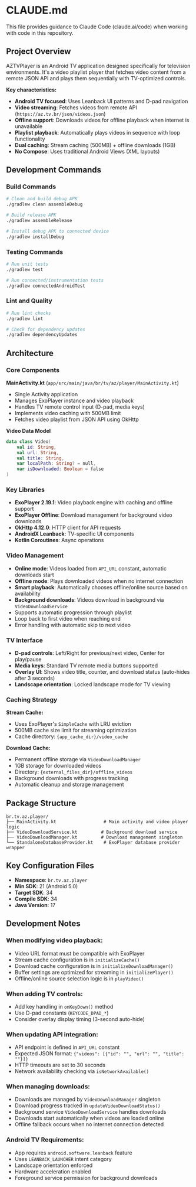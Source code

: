 # CLAUDE.md

This file provides guidance to Claude Code (claude.ai/code) when working with code in this repository.

## Project Overview

AZTVPlayer is an Android TV application designed specifically for television environments. It's a video playlist player that fetches video content from a remote JSON API and plays them sequentially with TV-optimized controls.

**Key characteristics:**
- **Android TV focused**: Uses Leanback UI patterns and D-pad navigation
- **Video streaming**: Fetches videos from remote API (`https://az.tv.br/json/videos.json`)
- **Offline support**: Downloads videos for offline playback when internet is unavailable
- **Playlist playback**: Automatically plays videos in sequence with loop functionality
- **Dual caching**: Stream caching (500MB) + offline downloads (1GB)
- **No Compose**: Uses traditional Android Views (XML layouts)

## Development Commands

### Build Commands
```bash
# Clean and build debug APK
./gradlew clean assembleDebug

# Build release APK
./gradlew assembleRelease

# Install debug APK to connected device
./gradlew installDebug
```

### Testing Commands
```bash
# Run unit tests
./gradlew test

# Run connected/instrumentation tests
./gradlew connectedAndroidTest
```

### Lint and Quality
```bash
# Run lint checks
./gradlew lint

# Check for dependency updates
./gradlew dependencyUpdates
```

## Architecture

### Core Components

**MainActivity.kt** (`app/src/main/java/br/tv/az/player/MainActivity.kt`)
- Single Activity application
- Manages ExoPlayer instance and video playback
- Handles TV remote control input (D-pad, media keys)
- Implements video caching with 500MB limit
- Fetches video playlist from JSON API using OkHttp

**Video Data Model**
```kotlin
data class Video(
    val id: String,
    val url: String,
    val title: String,
    var localPath: String? = null,
    var isDownloaded: Boolean = false
)
```

### Key Libraries
- **ExoPlayer 2.19.1**: Video playback engine with caching and offline support
- **ExoPlayer Offline**: Download management for background video downloads
- **OkHttp 4.12.0**: HTTP client for API requests
- **AndroidX Leanback**: TV-specific UI components
- **Kotlin Coroutines**: Async operations

### Video Management
- **Online mode**: Videos loaded from `API_URL` constant, automatic downloads start
- **Offline mode**: Plays downloaded videos when no internet connection
- **Smart playback**: Automatically chooses offline/online source based on availability
- **Background downloads**: Videos download in background via `VideoDownloadService`
- Supports automatic progression through playlist
- Loop back to first video when reaching end
- Error handling with automatic skip to next video

### TV Interface
- **D-pad controls**: Left/Right for previous/next video, Center for play/pause
- **Media keys**: Standard TV remote media buttons supported
- **Overlay UI**: Shows video title, counter, and download status (auto-hides after 3 seconds)
- **Landscape orientation**: Locked landscape mode for TV viewing

### Caching Strategy
**Stream Cache:**
- Uses ExoPlayer's `SimpleCache` with LRU eviction
- 500MB cache size limit for streaming optimization
- Cache directory: `{app_cache_dir}/video_cache`

**Download Cache:**
- Permanent offline storage via `VideoDownloadManager`
- 1GB storage for downloaded videos
- Directory: `{external_files_dir}/offline_videos`
- Background downloads with progress tracking
- Automatic cleanup and storage management

## Package Structure
```
br.tv.az.player/
├── MainActivity.kt                  # Main activity and video player logic
├── VideoDownloadService.kt         # Background download service
├── VideoDownloadManager.kt         # Download management singleton
└── StandaloneDatabaseProvider.kt    # ExoPlayer database provider wrapper
```

## Key Configuration Files
- **Namespace**: `br.tv.az.player`
- **Min SDK**: 21 (Android 5.0)
- **Target SDK**: 34
- **Compile SDK**: 34
- **Java Version**: 17

## Development Notes

### When modifying video playback:
- Video URL format must be compatible with ExoPlayer
- Stream cache configuration is in `initializeCache()`
- Download cache configuration is in `initializeDownloadManager()`
- Buffer settings are optimized for streaming in `initializePlayer()`
- Offline/online source selection logic is in `playVideo()`

### When adding TV controls:
- Add key handling in `onKeyDown()` method
- Use D-pad constants (`KEYCODE_DPAD_*`)
- Consider overlay display timing (3-second auto-hide)

### When updating API integration:
- API endpoint is defined in `API_URL` constant
- Expected JSON format: `{"videos": [{"id": "", "url": "", "title": ""}]}`
- HTTP timeouts are set to 30 seconds
- Network availability checking via `isNetworkAvailable()`

### When managing downloads:
- Downloads are managed by `VideoDownloadManager` singleton
- Download progress tracked in `updateVideoDownloadStatus()`
- Background service `VideoDownloadService` handles downloads
- Downloads start automatically when videos are loaded online
- Offline fallback occurs when no internet connection detected

### Android TV Requirements:
- App requires `android.software.leanback` feature
- Uses `LEANBACK_LAUNCHER` intent category
- Landscape orientation enforced
- Hardware acceleration enabled
- Foreground service permission for background downloads